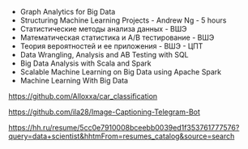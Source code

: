 * Graph Analytics for Big Data
* Structuring Machine Learning Projects - Andrew Ng - 5 hours
* Статистические методы анализа данных - ВШЭ
* Математическая статистика и А/В тестирование - ВШЭ
* Теория вероятностей и ее приложения - ВШЭ - ЦПТ
* Data Wrangling, Analysis and AB Testing with SQL
* Big Data Analysis with Scala and Spark
* Scalable Machine Learning on Big Data using Apache Spark
* Machine Learning With Big Data

https://github.com/Alloxxa/car_classification

https://github.com/ila28/Image-Captioning-Telegram-Bot

https://hh.ru/resume/5cc0e7910008bceebb0039ed1f353761777576?query=data+scientist&hhtmFrom=resumes_catalog&source=search
